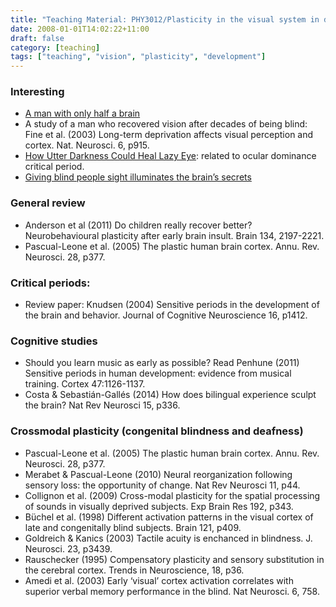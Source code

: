 ```yaml
---
title: "Teaching Material: PHY3012/Plasticity in the visual system in development"
date: 2008-01-01T14:02:22+11:00
draft: false
category: [teaching]
tags: ["teaching", "vision", "plasticity", "development"]
---
```

### Interesting
- [A man with only half a brain](http://www.medicaldaily.com/medical-no-brainer-functional-man-only-half-brain-expands-our-understanding-neural-346992)
- A study of a man who recovered vision after decades of being blind: Fine et al. (2003) Long-term deprivation affects visual perception and cortex. Nat. Neurosci. 6, p915.
- [How Utter Darkness Could Heal Lazy Eye](http://nautil.us/blog/how-utter-darkness-could-heal-lazy-eye): related to ocular dominance critical period.
- [Giving blind people sight illuminates the brain’s secrets](http://www.sciencemag.org/news/2015/10/feature-giving-blind-people-sight-illuminates-brain-s-secrets?utm_campaign=email-news-latest&et_rid=17052611&et_cid=59538)

### General review
- Anderson et al (2011) Do children really recover better? Neurobehavioural plasticity after early brain insult. Brain 134, 2197-2221.
- Pascual-Leone et al. (2005) The plastic human brain cortex. Annu. Rev. Neurosci. 28, p377.

### Critical periods:
- Review paper: Knudsen (2004) Sensitive periods in the development of the brain and behavior. Journal of Cognitive Neuroscience 16, p1412.

### Cognitive studies
- Should you learn music as early as possible? Read Penhune (2011) Sensitive periods in human development: evidence from musical training. Cortex 47:1126-1137.
- Costa & Sebastián-Gallés (2014) How does bilingual experience sculpt the brain? Nat Rev Neurosci 15, p336.

### Crossmodal plasticity (congenital blindness and deafness)
- Pascual-Leone et al. (2005) The plastic human brain cortex. Annu. Rev. Neurosci. 28, p377.
- Merabet & Pascual-Leone (2010) Neural reorganization following sensory loss: the opportunity of change. Nat Rev Neurosci 11, p44.
- Collignon et al. (2009) Cross-modal plasticity for the spatial processing of sounds in visually deprived subjects. Exp Brain Res 192, p343.
- Büchel et al. (1998) Different activation patterns in the visual cortex of late and congenitally blind subjects. Brain 121, p409.
- Goldreich & Kanics (2003) Tactile acuity is enchanced in blindness. J. Neurosci. 23, p3439.
- Rauschecker (1995) Compensatory plasticity and sensory substitution in the cerebral cortex. Trends in Neuroscience, 18, p36.
- Amedi et al. (2003) Early ‘visual’ cortex activation correlates with superior verbal memory performance in the blind. Nat Neurosci. 6, 758.
